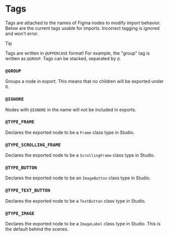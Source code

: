 # Tags
Tags are attached to the names of Figma nodes to modify import behavior. Below are the current tags usable for imports. Incorrect tagging is ignored and won't error.

> [!TIP]
> Tags are written in `@UPPERCASE` format! For example, the "group" tag is written as `@GROUP`. Tags can be stacked, separated by `@`.

### `@GROUP`
Groups a node in export. This means that no children will be exported under it.

### `@IGNORE`
Nodes with `@IGNORE` in the name will not be included in exports.

### `@TYPE_FRAME`
Declares the exported node to be a `Frame` class type in Studio.

### `@TYPE_SCROLLING_FRAME`
Declares the exported node to be a `ScrollingFrame` class type in Studio.

### `@TYPE_BUTTON`
Declares the exported node to be an `ImageButton` class type in Studio.

### `@TYPE_TEXT_BUTTON`
Declares the exported node to be a `TextButton` class type in Studio.

### `@TYPE_IMAGE`
Declares the exported node to be a `ImageLabel` class type in Studio. This is the default behind the scenes.